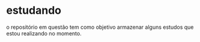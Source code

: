 # estudando

o repositório em questão tem como objetivo armazenar alguns estudos que estou realizando no momento.
